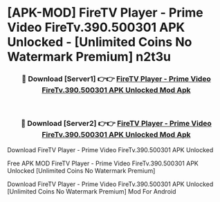 # [APK-MOD] FireTV Player - Prime Video FireTv.390.500301 APK Unlocked - [Unlimited Coins No Watermark Premium] n2t3u



<div align="center">
<h3>🔴 Download [Server1] 👉👉 <a href="https://momento.my/?title=FireTV_Player_-_Prime_Video_FireTv.390.500301_APK_Unlocked">FireTV Player - Prime Video FireTv.390.500301 APK Unlocked Mod Apk</a></h3><br>

<h3>🔴 Download [Server2] 👉👉 <a href="https://momento.my/?title=FireTV_Player_-_Prime_Video_FireTv.390.500301_APK_Unlocked">FireTV Player - Prime Video FireTv.390.500301 APK Unlocked Mod Apk</a></h3>
</div>



Download FireTV Player - Prime Video FireTv.390.500301 APK Unlocked 

Free APK MOD FireTV Player - Prime Video FireTv.390.500301 APK Unlocked [Unlimited Coins No Watermark Premium]

Download FireTV Player - Prime Video FireTv.390.500301 APK Unlocked [Unlimited Coins No Watermark Premium] Mod For Android
